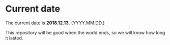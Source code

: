 # Current date

The current date is **2018.12.13.** (YYYY.MM.DD.)

This repository will be good when the world ends, so we will know how long it lasted.